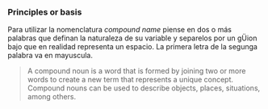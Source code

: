 ### Principles or basis

Para utilizar la nomenclatura *compound name* piense en dos o más palabras que definan la naturaleza de su variable y separelos por un gÜion bajo que en realidad representa un espacio. La primera letra de la segunga palabra va en mayuscula.

> A compound noun is a word that is formed by joining two or more words to create a new term that represents a unique concept. Compound nouns can be used to describe objects, places, situations, among others.
